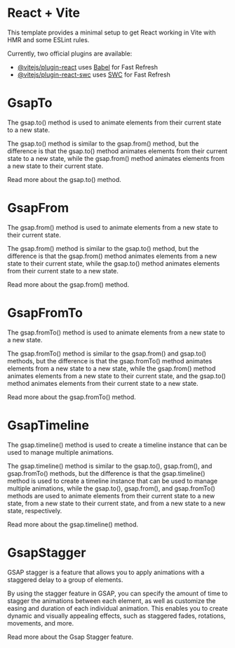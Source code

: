 # React + Vite

This template provides a minimal setup to get React working in Vite with HMR and some ESLint rules.

Currently, two official plugins are available:

- [@vitejs/plugin-react](https://github.com/vitejs/vite-plugin-react/blob/main/packages/plugin-react/README.md) uses [Babel](https://babeljs.io/) for Fast Refresh
- [@vitejs/plugin-react-swc](https://github.com/vitejs/vite-plugin-react-swc) uses [SWC](https://swc.rs/) for Fast Refresh

# GsapTo

The gsap.to() method is used to animate elements from their current state to a new state.

The gsap.to() method is similar to the gsap.from() method, but the difference is that the gsap.to() method animates elements from their current state to a new state, while the gsap.from() method animates elements from a new state to their current state.

Read more about the gsap.to() method.


# GsapFrom

The gsap.from() method is used to animate elements from a new state to their current state.

The gsap.from() method is similar to the gsap.to() method, but the difference is that the gsap.from() method animates elements from a new state to their current state, while the gsap.to() method animates elements from their current state to a new state.

Read more about the gsap.from() method.

# GsapFromTo
The gsap.fromTo() method is used to animate elements from a new state to a new state.

The gsap.fromTo() method is similar to the gsap.from() and gsap.to() methods, but the difference is that the gsap.fromTo() method animates elements from a new state to a new state, while the gsap.from() method animates elements from a new state to their current state, and the gsap.to() method animates elements from their current state to a new state.

Read more about the gsap.fromTo() method.

# GsapTimeline
The gsap.timeline() method is used to create a timeline instance that can be used to manage multiple animations.

The gsap.timeline() method is similar to the gsap.to(), gsap.from(), and gsap.fromTo() methods, but the difference is that the gsap.timeline() method is used to create a timeline instance that can be used to manage multiple animations, while the gsap.to(), gsap.from(), and gsap.fromTo() methods are used to animate elements from their current state to a new state, from a new state to their current state, and from a new state to a new state, respectively.

Read more about the gsap.timeline() method.

# GsapStagger
GSAP stagger is a feature that allows you to apply animations with a staggered delay to a group of elements.

By using the stagger feature in GSAP, you can specify the amount of time to stagger the animations between each element, as well as customize the easing and duration of each individual animation. This enables you to create dynamic and visually appealing effects, such as staggered fades, rotations, movements, and more.

Read more about the Gsap Stagger feature.






